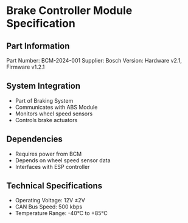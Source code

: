 # Brake Controller Module Specification

## Part Information
Part Number: BCM-2024-001
Supplier: Bosch
Version: Hardware v2.1, Firmware v1.2.1

## System Integration
- Part of Braking System
- Communicates with ABS Module
- Monitors wheel speed sensors
- Controls brake actuators

## Dependencies
- Requires power from BCM
- Depends on wheel speed sensor data
- Interfaces with ESP controller

## Technical Specifications
- Operating Voltage: 12V ±2V
- CAN Bus Speed: 500 kbps
- Temperature Range: -40°C to +85°C
